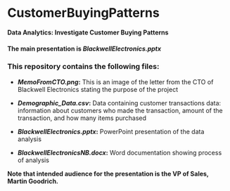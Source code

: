 # CustomerBuyingPatterns
**Data Analytics:  Investigate Customer Buying Patterns**
#### The main presentation is **_BlackwellElectronics.pptx_**

### This repository contains the following files:

* **_MemoFromCTO.png_:**       This is an image of the letter from the CTO of Blackwell Electronics stating the purpose of the project

* **_Demographic_Data.csv_:**       Data containing customer transactions data: information about customers who made the transaction, amount of the transaction, and how many items purchased
* **_BlackwellElectronics.pptx_:**   PowerPoint presentation of the data analysis
* **_BlackwellElectronicsNB.docx_:** Word documentation showing process of analysis
                  
**Note that intended audience for the presentation is the VP of Sales, Martin Goodrich.**
